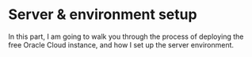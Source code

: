 # Server & environment setup
In this part, I am going to walk you through the process of deploying the free Oracle Cloud instance, and how I set up the server environment.
